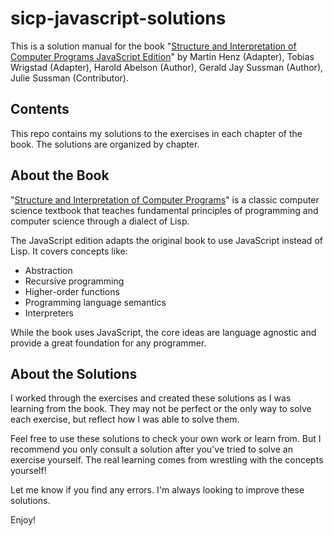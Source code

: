 # sicp-javascript-solutions

This is a solution manual for the book "[Structure and Interpretation of Computer Programs JavaScript Edition](https://a.co/d/h52Kagz)" by Martin Henz (Adapter), Tobias Wrigstad (Adapter), Harold Abelson (Author), Gerald Jay Sussman (Author), Julie Sussman (Contributor).

## Contents
This repo contains my solutions to the exercises in each chapter of the book. The solutions are organized by chapter.

## About the Book
"[Structure and Interpretation of Computer Programs](https://a.co/d/8xeldK8)" is a classic computer science textbook that teaches fundamental principles of programming and computer science through a dialect of Lisp.

The JavaScript edition adapts the original book to use JavaScript instead of Lisp. It covers concepts like:

* Abstraction
* Recursive programming
* Higher-order functions
* Programming language semantics
* Interpreters
  
While the book uses JavaScript, the core ideas are language agnostic and provide a great foundation for any programmer.

## About the Solutions
I worked through the exercises and created these solutions as I was learning from the book. They may not be perfect or the only way to solve each exercise, but reflect how I was able to solve them.

Feel free to use these solutions to check your own work or learn from. But I recommend you only consult a solution after you've tried to solve an exercise yourself. The real learning comes from wrestling with the concepts yourself!

Let me know if you find any errors. I'm always looking to improve these solutions.

Enjoy!
